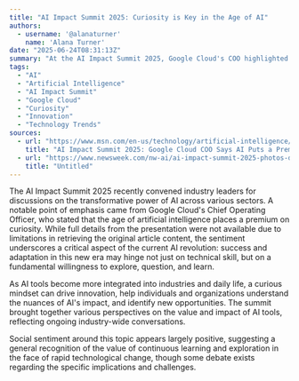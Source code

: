 ```yaml
---
title: "AI Impact Summit 2025: Curiosity is Key in the Age of AI"
authors:
  - username: '@alanaturner'
    name: 'Alana Turner'
date: "2025-06-24T08:31:13Z"
summary: "At the AI Impact Summit 2025, Google Cloud's COO highlighted the increasing importance of curiosity in navigating the rapidly evolving landscape of artificial intelligence."
tags:
  - "AI"
  - "Artificial Intelligence"
  - "AI Impact Summit"
  - "Google Cloud"
  - "Curiosity"
  - "Innovation"
  - "Technology Trends"
sources:
  - url: "https://www.msn.com/en-us/technology/artificial-intelligence/ai-impact-summit-2025-google-cloud-coo-says-ai-puts-a-premium-on-curiosity/ar-AA1HirA7"
    title: "AI Impact Summit 2025: Google Cloud COO Says AI Puts a Premium on Curiosity"
  - url: "https://www.newsweek.com/nw-ai/ai-impact-summit-2025-photos-day-one-newsweeks-sonoma-tech-event-2089695"
    title: "Untitled"
---
```


The AI Impact Summit 2025 recently convened industry leaders for discussions on the transformative power of AI across various sectors. A notable point of emphasis came from Google Cloud's Chief Operating Officer, who stated that the age of artificial intelligence places a premium on curiosity. While full details from the presentation were not available due to limitations in retrieving the original article content, the sentiment underscores a critical aspect of the current AI revolution: success and adaptation in this new era may hinge not just on technical skill, but on a fundamental willingness to explore, question, and learn.

As AI tools become more integrated into industries and daily life, a curious mindset can drive innovation, help individuals and organizations understand the nuances of AI's impact, and identify new opportunities. The summit brought together various perspectives on the value and impact of AI tools, reflecting ongoing industry-wide conversations.

Social sentiment around this topic appears largely positive, suggesting a general recognition of the value of continuous learning and exploration in the face of rapid technological change, though some debate exists regarding the specific implications and challenges.
